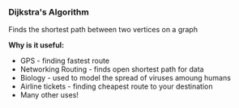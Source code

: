 ### Dijkstra's Algorithm
Finds the shortest path between two vertices on a graph

**Why is it useful:**
* GPS - finding fastest route
* Networking Routing - finds open shortest path for data
* Biology - used to model the spread of viruses amoung humans
* Airline tickets - finding cheapest route to your destination
* Many other uses!